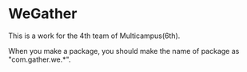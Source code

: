 # WeGather
 This is a work for the 4th team of Multicampus(6th).
 
 When you make a package, you should make the name of package as "com.gather.we.*".
